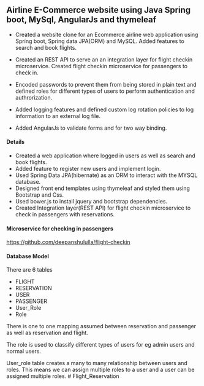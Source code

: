 ## Airline E-Commerce website using Java Spring boot, MySql, AngularJs and thymeleaf

- Created a website clone for an Ecommerce airline web application using Spring boot, Spring data JPA(ORM) and MySQL. Added features to search and book flights.

- Created an REST API to serve an an integration layer for flight checkin microservice. Created flight checkin microservice for passengers to check in.

- Encoded passwords to prevent them from being stored in plain text and defined roles for different types of users to perform authentication and authrorization.

- Added logging features and defined custom log rotation policies to log information to an external log file.

- Added AngularJs to validate forms and for two way binding.






#### Details
- Created a web application where logged in users as well as search and book flights.
- Added feature to register new users and implement login.
- Used Spring Data JPA(hibernate) as an ORM to interact with the MYSQL database.
- Designed front end templates using thymeleaf and styled them using Bootstrap and Css.
- Used bower.js to install jquery and bootstrap dependencies.
- Created Integration layer(REST API) for flight checkin microservice to check in passengers
with reservations. 



#### Microservice for checking in passengers

https://github.com/deepanshululla/flight-checkin


#### Database Model

There are 6 tables

- FLIGHT
- RESERVATION
- USER
- PASSENGER
- User_Role
- Role

There is one to one mapping assumed between reservation and passenger as well as reservation
and flight.

The role is used to classify different types of users for eg admin users and normal users.

User_role table creates a many to many relationship between users and roles. This means
we can assign multiple roles to a user and a user can be assigned multiple roles.
#   F l i g h t _ R e s e r v a t i o n  
 